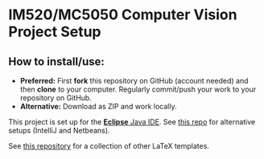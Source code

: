 # IM520/MC5050 Computer Vision Project Setup

## How to install/use:

* **Preferred:** First **fork** this repository on GitHub (account needed) and then **clone** to your computer.
Regularly commit/push your work to your repository on GitHub. 
* **Alternative:** Download as ZIP and work locally.


This project is set up for the [**Eclipse** Java IDE](https://www.eclipse.org/downloads/). 
See [this repo](https://github.com/imagingbook/imagej1-plugins-ide-setup) for alternative setups (IntelliJ and Netbeans).

See [this repository](https://github.com/Digital-Media/HagenbergThesis) for a collection of other LaTeX templates.
